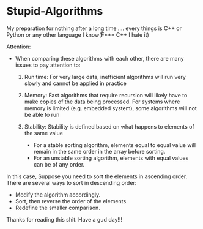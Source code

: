 # Stupid-Algorithms
My preparation for nothing after a long time .... every things is C++ or Python or any other language I know(F*** C++ I hate it)

Attention: 
- When comparing these algorithms with each other, there are many issues to pay attention to:
  1. Run time: For very large data, inefficient algorithms will run very slowly and cannot be applied in practice
  
  2. Memory: Fast algorithms that require recursion will likely have to make copies of the data being processed. For systems where memory is limited (e.g. embedded system), some algorithms will not be able to run
  
  3. Stability: Stability is defined based on what happens to elements of the same value
      + For a stable sorting algorithm, elements equal to equal value will remain in the same order in the array before sorting.
      + For an unstable sorting algorithm, elements with equal values can be of any order.
      
      
In this case, Suppose you need to sort the elements in ascending order. There are several ways to sort in descending order:
- Modify the algorithm accordingly.
- Sort, then reverse the order of the elements.
- Redefine the smaller comparison.

Thanks for reading this shit. Have a gud day!!!
